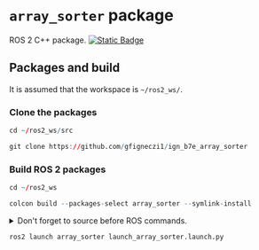 # `array_sorter` package
ROS 2 C++ package.  [![Static Badge](https://img.shields.io/badge/ROS_2-Humble-34aec5)](https://docs.ros.org/en/humble/)
## Packages and build

It is assumed that the workspace is `~/ros2_ws/`.

### Clone the packages
``` r
cd ~/ros2_ws/src
```
``` r
git clone https://github.com/gfigneczi1/ign_b7e_array_sorter
```

### Build ROS 2 packages
``` r
cd ~/ros2_ws
```
``` r
colcon build --packages-select array_sorter --symlink-install
```

<details>
<summary> Don't forget to source before ROS commands.</summary>

``` bash
source ~/ros2_ws/install/setup.bash
```
</details>

``` r
ros2 launch array_sorter launch_array_sorter.launch.py
```
